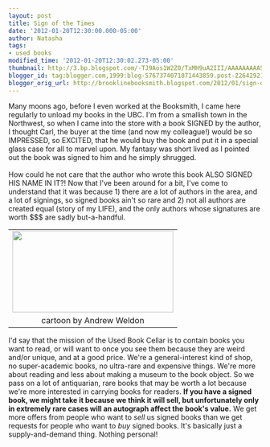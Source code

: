 ```yaml
---
layout: post
title: Sign of the Times
date: '2012-01-20T12:30:00.000-05:00'
author: Natasha
tags:
- used books
modified_time: '2012-01-20T12:30:02.273-05:00'
thumbnail: http://3.bp.blogspot.com/-TJ9Aos1W2Z0/TxMH9uA2III/AAAAAAAAASI/HSTOX7flxxU/s72-c/signing.jpg
blogger_id: tag:blogger.com,1999:blog-5767374071871443859.post-2264292166596707890
blogger_orig_url: http://brooklinebooksmith.blogspot.com/2012/01/sign-of-times.html
---
```


Many moons ago, before I even worked at the Booksmith, I came here regularly to unload my books in the UBC. I'm from a smallish town in the Northwest, so when I came into the store with a book SIGNED by the author, I thought Carl, the buyer at the time (and now my colleague!) would be so IMPRESSED, so EXCITED, that he would buy the book and put it in a special glass case for all to marvel upon. My fantasy was short lived as I pointed out the book was signed to him and he simply shrugged.<br /><br />How could he not care that the author who wrote this book ALSO SIGNED HIS NAME IN IT?! Now that I've been around for a bit, I've come to understand that it was because 1) there are a lot of authors in the area, and a lot of signings, so signed books ain't so rare and 2) not all authors are created equal (story of my LIFE), and the only authors whose signatures are worth $$$ are sadly but-a-handful.<br /><table align="center" cellpadding="0" cellspacing="0" class="tr-caption-container" style="margin-left: auto; margin-right: auto; text-align: center;"><tbody><tr><td style="text-align: center;"><a href="http://3.bp.blogspot.com/-TJ9Aos1W2Z0/TxMH9uA2III/AAAAAAAAASI/HSTOX7flxxU/s1600/signing.jpg" imageanchor="1" style="margin-left: auto; margin-right: auto;"><img border="0" height="162" src="http://3.bp.blogspot.com/-TJ9Aos1W2Z0/TxMH9uA2III/AAAAAAAAASI/HSTOX7flxxU/s320/signing.jpg" width="320" /></a></td></tr><tr><td class="tr-caption" style="text-align: center;">cartoon by Andrew Weldon</td></tr></tbody></table>I'd say that the mission of the Used Book Cellar is to contain books you want to read, or will want to once you see them because they are weird and/or unique, and at a good price. We're a general-interest kind of shop, no super-academic books, no ultra-rare and expensive things. We're more about reading and less about making a museum to the book object. So we pass on a lot of antiquarian, rare books that may be worth a lot because we're more interested in carrying books for readers. <b>If you have a signed book, we might take it because we think it will sell, but unfortunately only in extremely rare cases will an autograph affect the book's value.</b> We get more offers from people who want to <i>sell </i>us signed books than we get requests for people who want to <i>buy </i>signed books. It's basically just a supply-and-demand thing. Nothing personal!